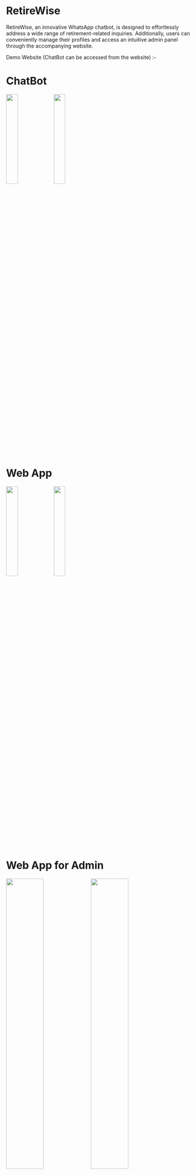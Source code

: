 # RetireWise

RetireWise, an innovative WhatsApp chatbot, is designed to effortlessly address a wide range of retirement-related inquiries. Additionally, users can conveniently manage their profiles and access an intuitive admin panel through the accompanying website.

Demo Website (ChatBot can be accessed from the website) :- 

# ChatBot

<p float="left">
<img src="https://firebasestorage.googleapis.com/v0/b/bookmyevent-1d870.appspot.com/o/retirewise%2FWhatsApp%20Image%202023-11-20%20at%2020.15.54%20(1).jpeg?alt=media&token=2c5766e6-464f-45e1-9504-ca249e639131"  width=25% height=25%>

<img src="https://firebasestorage.googleapis.com/v0/b/bookmyevent-1d870.appspot.com/o/retirewise%2FWhatsApp%20Image%202023-11-20%20at%2020.15.54.jpeg?alt=media&token=a92d5859-204f-465d-894c-a7450485cfa1"  width=25% height=25%>

</p>

# Web App

<p float="left">

<img src="https://firebasestorage.googleapis.com/v0/b/bookmyevent-1d870.appspot.com/o/Screenshot%202023-04-17%20at%206.49.51%20PM.png?alt=media&token=2e060b1c-2eb1-4699-897d-71023f91257d"  width=25% height=25%>

<img src="https://firebasestorage.googleapis.com/v0/b/bookmyevent-1d870.appspot.com/o/Screenshot%202023-04-17%20at%206.49.40%20PM.png?alt=media&token=90b8037e-576b-44df-803f-b3cafee4949a" width=25% height=25%>

</p>

# Web App for Admin

<p float="left">
<img src="https://firebasestorage.googleapis.com/v0/b/bookmyevent-1d870.appspot.com/o/Screenshot%202023-04-17%20at%206.50.49%20PM.png?alt=media&token=dbb94c29-6ec9-4af1-8b8b-c202c184ebcd"  width=45% height=45%>

<img src="https://firebasestorage.googleapis.com/v0/b/bookmyevent-1d870.appspot.com/o/Screenshot%202023-04-17%20at%206.51.33%20PM.png?alt=media&token=3a61ea23-2a2b-4879-ac1d-38b65f23bc54"  width=45% height=45%>

</p>

# Components of the App

ChatBot
Our chatbot is an AI-powered digital assistant that helps users plan for their retirement.
It provides personalized recommendations based on each user's unique financial situation and goals.

Web App
1. Login 
2. Register 
3. Welcome Screen
6. Pricing
7. Chatbot

Admin App
Admin Panel for managing and controlling system settings, user accounts, and content

# Backend & Technologies Used
1. Google PaLM 2 API (Generative AI)
2. MongoDB
3. ReactJS
4. NodeJS
5. Tailwind CSS
6. RazorPay
7. Twilio

# Purpose

1. Customer profiling questions to determine investor type by assessing life stage, return expectations, risk tolerance, and market familiarity.
2. Investor type is categorized as conservative, cautious, prudent, assertive, or aggressive based on the customer's score.
3. The probability of customers migrating from a no-cost version to a paid, premium version of our system.
4. Provides valuable insights into customers' investment habits.



